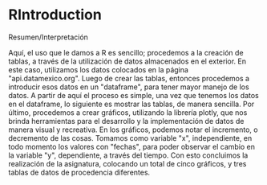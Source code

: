 # RIntroduction

Resumen/Interpretación

Aquí, el uso que le damos a R es sencillo; procedemos a la creación de tablas, a través de la utilización de datos almacenados en el exterior. En este caso, utilizamos los datos colocados en la página "api.datamexico.org". Luego de crear las tablas, entonces procedemos a introducir esos datos en un "dataframe", para tener mayor manejo de los datos. A partir de aquí el proceso es simple, una vez que tenemos los datos en el dataframe, lo siguiente es mostrar las tablas, de manera sencilla. Por último, procedemos a crear gráficos, utilizando la librería plotly, que nos brinda herramientas para el desarrollo y la implementación de datos de manera visual y recreativa.
En los gráficos, podemos notar el incremento, o decremento de las cosas. Tomamos como variable "x", independiente, en todo momento los valores con "fechas", para poder observar el cambio en la variable "y", dependiente, a través del tiempo.
Con esto concluimos la realización de la asignatura, colocando un total de cinco gráficos, y tres tablas de datos de procedencia diferentes.
